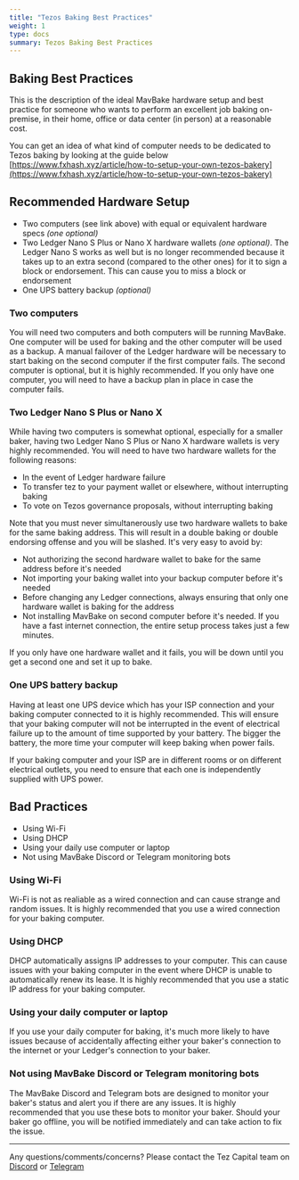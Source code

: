 ```yaml
---
title: "Tezos Baking Best Practices"
weight: 1
type: docs
summary: Tezos Baking Best Practices
---
```


## Baking Best Practices
This is the description of the ideal MavBake hardware setup and best practice for someone who wants to perform an excellent job baking on-premise, in their home, office or data center (in person) at a reasonable cost.

You can get an idea of what kind of computer needs to be dedicated to Tezos baking by looking at the guide below
[https://www.fxhash.xyz/article/how-to-setup-your-own-tezos-bakery](https://www.fxhash.xyz/article/how-to-setup-your-own-tezos-bakery)


## Recommended Hardware Setup
* Two computers (see link above) with equal or equivalent hardware specs *(one optional)*
* Two Ledger Nano S Plus or Nano X hardware wallets *(one optional)*. The Ledger Nano S works as well but is no longer recommended because it takes up to an extra second (compared to the other ones) for it to sign a block or endorsement. This can cause you to miss a block or endorsement
* One UPS battery backup *(optional)*

### Two computers
You will need two computers and both computers will be running MavBake. One computer will be used for baking and the other computer will be used as a backup. A manual failover of the Ledger hardware will be necessary to start baking on the second computer if the first computer fails. The second computer is optional, but it is highly recommended. If you only have one computer, you will need to have a backup plan in place in case the computer fails.

### Two Ledger Nano S Plus or Nano X
While having two computers is somewhat optional, especially for a smaller baker, having two Ledger Nano S Plus or Nano X hardware wallets is very highly recommended. You will need to have two hardware wallets for the following reasons:
* In the event of Ledger hardware failure
* To transfer tez to your payment wallet or elsewhere, without interrupting baking
* To vote on Tezos governance proposals, without interrupting baking

Note that you must never simultanerously use two hardware wallets to bake for the same baking address. This will result in a double baking or double endorsing offense and you will be slashed. It's very easy to avoid by:
* Not authorizing the second hardware wallet to bake for the same address before it's needed
* Not importing your baking wallet into your backup computer before it's needed
* Before changing any Ledger connections, always ensuring that only one hardware wallet is baking for the address
* Not installing MavBake on second computer before it's needed. If you have a fast internet connection, the entire setup process takes just a few minutes.

If you only have one hardware wallet and it fails, you will be down until you get a second one and set it up to bake.

### One UPS battery backup
Having at least one UPS device which has your ISP connection and your baking computer connected to it is highly recommended. This will ensure that your baking computer will not be interrupted in the event of electrical failure up to the amount of time supported by your battery.  The bigger the battery, the more time your computer will keep baking when power fails.

If your baking computer and your ISP are in different rooms or on different electrical outlets, you need to ensure that each one is independently supplied with UPS power.

## Bad Practices
* Using Wi-Fi
* Using DHCP
* Using your daily use computer or laptop
* Not using MavBake Discord or Telegram monitoring bots

### Using Wi-Fi
Wi-Fi is not as realiable as a wired connection and can cause strange and random issues. It is highly recommended that you use a wired connection for your baking computer.

### Using DHCP
DHCP automatically assigns IP addresses to your computer. This can cause issues with your baking computer in the event where DHCP is unable to automatically renew its lease. It is highly recommended that you use a static IP address for your baking computer.

### Using your daily computer or laptop
If you use your daily computer for baking, it's much more likely to have issues because of accidentally affecting either your baker's connection to the internet or your Ledger's connection to your baker.

### Not using MavBake Discord or Telegram monitoring bots
The MavBake Discord and Telegram bots are designed to monitor your baker's status and alert you if there are any issues. It is highly recommended that you use these bots to monitor your baker. Should your baker go offline, you will be notified immediately and can take action to fix the issue.

---

Any questions/comments/concerns? Please contact the Tez Capital team on
[Discord](https://discord.gg/cVGMA4MaNM) or [Telegram](https://t.me/tezcapital) 
